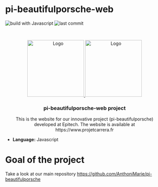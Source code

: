 # pi-beautifulporsche-web

![build with Javascript](https://img.shields.io/badge/Build%20with-Javascript-green)
![last commit](https://img.shields.io/github/last-commit/AnthoniMarie/pi-beautifulporsche)

<!-- PROJECT LOGO -->
<br />
<p align="center">
  <a href="https://anthoni-marie.fr">
    <img src="https://avatars.githubusercontent.com/u/20517603?s=400&u=ab382b2ad7d777a2b4f6cf75665914f41a060e9e&v=4" alt="Logo" width="180" height="180">
    <img src="https://avatars.githubusercontent.com/u/57350282?s=400&u=c2755e786dc536ff093a6508ca64f7a9e0bc0ad0&v=4" alt="Logo" width="180" height="180">
  </a>

  <h3 align="center">pi-beautifulporsche-web project</h3>

  <p align="center">
    This is the website for our innovative project (pi-beautifulporsche) developed at Epitech.
    The website is available at https://www.projetcarrera.fr
</p>


- **Language:** Javascript

# Goal of the project

Take a look at our main repository https://github.com/AnthoniMarie/pi-beautifulporsche
